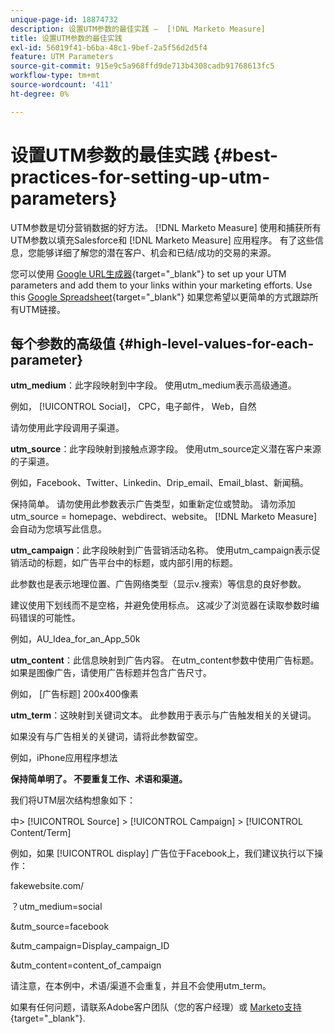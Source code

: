 ```yaml
---
unique-page-id: 18874732
description: 设置UTM参数的最佳实践 —  [!DNL Marketo Measure]
title: 设置UTM参数的最佳实践
exl-id: 56019f41-b6ba-48c1-9bef-2a5f56d2d5f4
feature: UTM Parameters
source-git-commit: 915e9c5a968ffd9de713b4308cadb91768613fc5
workflow-type: tm+mt
source-wordcount: '411'
ht-degree: 0%

---
```


# 设置UTM参数的最佳实践 {#best-practices-for-setting-up-utm-parameters}

UTM参数是切分营销数据的好方法。 [!DNL Marketo Measure] 使用和捕获所有UTM参数以填充Salesforce和 [!DNL Marketo Measure] 应用程序。 有了这些信息，您能够详细了解您的潜在客户、机会和已结/成功的交易的来源。

您可以使用 [Google URL生成器](https://support.google.com/analytics/answer/1033867?hl=en){target="_blank"} to set up your UTM parameters and add them to your links within your marketing efforts. Use this [Google Spreadsheet](https://docs.google.com/spreadsheets/d/1QCIr1WUJQHE68cA4VTks2XE7nxuryaUymCEy_23-Oew/edit#gid=0){target="_blank"} 如果您希望以更简单的方式跟踪所有UTM链接。

## 每个参数的高级值 {#high-level-values-for-each-parameter}

**utm_medium**：此字段映射到中字段。 使用utm_medium表示高级通道。

例如， [!UICONTROL Social]， CPC，电子邮件， Web，自然

请勿使用此字段调用子渠道。

**utm_source**：此字段映射到接触点源字段。 使用utm_source定义潜在客户来源的子渠道。

例如，Facebook、Twitter、Linkedin、Drip_email、Email_blast、新闻稿。

保持简单。 请勿使用此参数表示广告类型，如重新定位或赞助。 请勿添加utm_source = homepage、webdirect、website。 [!DNL Marketo Measure] 会自动为您填写此信息。

**utm_campaign**：此字段映射到广告营销活动名称。 使用utm_campaign表示促销活动的标题，如广告平台中的标题，或内部引用的标题。

此参数也是表示地理位置、广告网络类型（显示v.搜索）等信息的良好参数。

建议使用下划线而不是空格，并避免使用标点。 这减少了浏览器在读取参数时编码错误的可能性。

例如，AU_Idea_for_an_App_50k

**utm_content**：此信息映射到广告内容。 在utm_content参数中使用广告标题。 如果是图像广告，请使用广告标题并包含广告尺寸。

例如， [广告标题] 200x400像素

**utm_term**：这映射到关键词文本。 此参数用于表示与广告触发相关的关键词。

如果没有与广告相关的关键词，请将此参数留空。

例如，iPhone应用程序想法

**保持简单明了。 不要重复工作、术语和渠道。**

我们将UTM层次结构想象如下：

中> [!UICONTROL Source] > [!UICONTROL Campaign] > [!UICONTROL Content/Term]

例如，如果 [!UICONTROL display] 广告位于Facebook上，我们建议执行以下操作：

fakewebsite.com/

？utm_medium=social

&amp;utm_source=facebook

&amp;utm_campaign=Display_campaign_ID

&amp;utm_content=content_of_campaign

请注意，在本例中，术语/渠道不会重复，并且不会使用utm_term。

如果有任何问题，请联系Adobe客户团队（您的客户经理）或 [Marketo支持](https://nation.marketo.com/t5/support/ct-p/Support){target="_blank"}.
